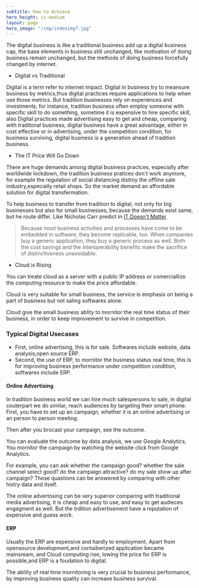 ```yaml
---
subtitle: How to Achieve
hero_height: is-medium
layout: page
hero_image: "/img/indeximg7.jpg"
---
```


The digital business is like a traditional business add up a digital business cap, the base elements in business still unchanged, like motivation of doing business remain unchanged, but the methods of doing business forcefully changed by internet.

- Digital vs Traditional

Digital is a term refer to internet impact. Digital in business try to meansure business by metrics,thus digital practices require applications to help when use those metrics. But tradition businesses rely on experiences and investments, for instance, tradition business often employ someone with specific skill to do something, sometime it is expensive to hire specific skill, also Digital practices made advertising easy to get and cheap, comparing with traditonal business, digital business have a great advantage, either in cost effective or in advertising, under the competition condition, for business surviving, digital business is a generation ahead of tradition business.       

- The IT Price Will Go Down

There are huge demands among digital business practces, especially after worldwide lockdown, the tradition business pratices don't work anymore, for example the regulation of social distancing distroy the offline sale industry,especially retail shops. So the market demand an affordable solution for digital transfermation.

To help business to transfer from tradition to digital, not only for big businesses but also for small businesses, because the demands exist same, but he route differ. Like Nicholas Carr predict in [IT Doesn't Matter](https://www.icto.info/Article11.pdf)

> Because  most  business  activities  and processes  have  come  to  be  embedded in software, they become replicable, too. When  companies  buy  a  generic  application, they  buy  a  generic  process  as well. Both  the  cost  savings  and  the  interoperability  benefits  make  the  sacrifice of distinctiveness unavoidable.

- Cloud is Rising

You can treate cloud as a server with a public IP address or comerciallize the computing resource to make the price affordable.

Cloud is very suitable for small business, the service is emphasis on being a part of business but not saling softwares alone.

Cloud give the small business ablity to mornitor the real time status of their business, in order to keep improvement to survive in competition.

### Typical Digital Usecases

- First, online advertising, this is for sale. Softwares include website, data analysis,open source ERP.
- Second, the use of ERP, to mornitor the business status real time, this is for improving business performance under competition condition, softwares include ERP.

#### Online Advertising

In tradition business world we can hire much salespersons to sale, in digital couterpart we do similar, reach audiences by targeting their smart phone. First, you have to set up an campaign, whether it is an online advertising or an person to person meeting.

Then after you brocast your campaign, see the outcome.

You can evaluate the outcome by data analysis, we use Google Analytics, You mornitor the campaign by watching the website click from Google Analytics.

For example, you can ask whether the campaign good? whether the sale channel select good? do the campaign attractive? do my sale show up after campaign? Those quastions can be answered by comparing with other histry data and itself.

The online advertosing can be very superior comparing with traditional media advertising, it is cheap and easy to use, and easy to get audieces engagment as well. But the trdition advertisement have a reputation of expensive and guess work. 

#### ERP

Usually the ERP are expensive and hardly to employment, Apart from opensource development,and contaiberized application became mainsream, and Cloud computing rise, lowing the price for ERP is possible,and ERP is a foudation to digital.

The ability of real time mornitoring is very crucial to business performance, by improving business quality can increase business survival.
